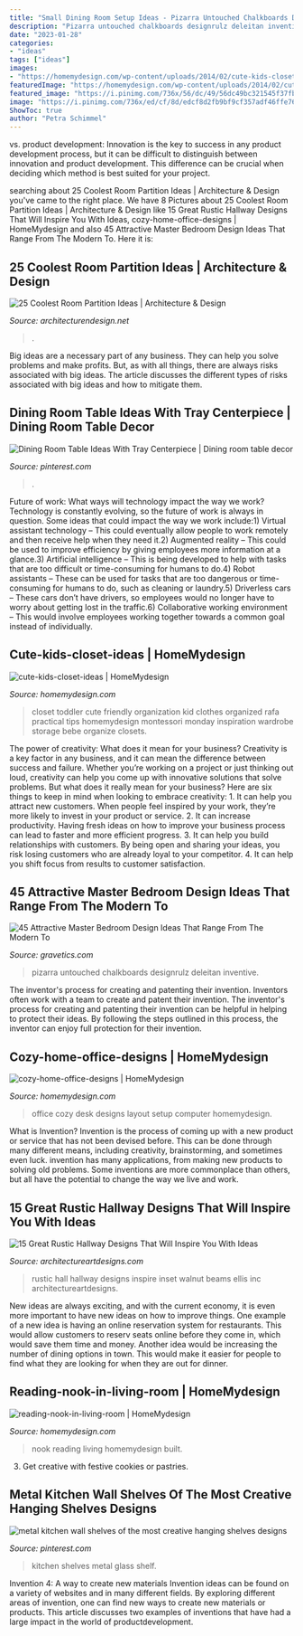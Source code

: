 ```yaml
---
title: "Small Dining Room Setup Ideas - Pizarra Untouched Chalkboards Designrulz Deleitan Inventive"
description: "Pizarra untouched chalkboards designrulz deleitan inventive"
date: "2023-01-28"
categories:
- "ideas"
tags: ["ideas"]
images:
- "https://homemydesign.com/wp-content/uploads/2014/02/cute-kids-closet-ideas.jpg"
featuredImage: "https://homemydesign.com/wp-content/uploads/2014/02/cute-kids-closet-ideas.jpg"
featured_image: "https://i.pinimg.com/736x/56/dc/49/56dc49bc321545f37fbf41a2d46bf7e8.jpg"
image: "https://i.pinimg.com/736x/ed/cf/8d/edcf8d2fb9bf9cf357adf46ffe76ff85.jpg"
ShowToc: true
author: "Petra Schimmel"
---
```



vs. product development:
Innovation is the key to success in any product development process, but it can be difficult to distinguish between innovation and product development. This difference can be crucial when deciding which method is best suited for your project.

	

		
searching about 25 Coolest Room Partition Ideas | Architecture &amp; Design you've came to the right place. We have 8 Pictures about 25 Coolest Room Partition Ideas | Architecture &amp; Design like 15 Great Rustic Hallway Designs That Will Inspire You With Ideas, cozy-home-office-designs | HomeMydesign and also 45 Attractive Master Bedroom Design Ideas That Range From The Modern To. Here it is:
		
    
## 25 Coolest Room Partition Ideas | Architecture &amp; Design

<img loading=lazy src="https://cdn.architecturendesign.net/wp-content/uploads/2014/08/753.jpg" onerror="this.onerror=null;this.src='https://tse1.mm.bing.net/th?id=OIP.vY66Fsip9dzeE_fMcrXXUQHaLK&amp;pid=15.1';" alt="25 Coolest Room Partition Ideas | Architecture &amp; Design">

_Source: architecturendesign.net_

>. 

	

Big ideas are a necessary part of any business. They can help you solve problems and make profits. But, as with all things, there are always risks associated with big ideas. The article discusses the different types of risks associated with big ideas and how to mitigate them.

    
## Dining Room Table Ideas With Tray Centerpiece | Dining Room Table Decor

<img loading=lazy src="https://i.pinimg.com/736x/ed/cf/8d/edcf8d2fb9bf9cf357adf46ffe76ff85.jpg" onerror="this.onerror=null;this.src='https://tse1.mm.bing.net/th?id=OIP.CMcTPkc9rzhVqy8tGWGyWwHaLE&amp;pid=15.1';" alt="Dining Room Table Ideas With Tray Centerpiece | Dining room table decor">

_Source: pinterest.com_

>. 

	

Future of work: What ways will technology impact the way we work?
Technology is constantly evolving, so the future of work is always in question. Some ideas that could impact the way we work include:1) Virtual assistant technology – This could eventually allow people to work remotely and then receive help when they need it.2) Augmented reality – This could be used to improve efficiency by giving employees more information at a glance.3) Artificial intelligence – This is being developed to help with tasks that are too difficult or time-consuming for humans to do.4) Robot assistants – These can be used for tasks that are too dangerous or time- consuming for humans to do, such as cleaning or laundry.5) Driverless cars – These cars don’t have drivers, so employees would no longer have to worry about getting lost in the traffic.6) Collaborative working environment – This would involve employees working together towards a common goal instead of individually.

    
## Cute-kids-closet-ideas | HomeMydesign

<img loading=lazy src="https://homemydesign.com/wp-content/uploads/2014/02/cute-kids-closet-ideas.jpg" onerror="this.onerror=null;this.src='https://tse4.mm.bing.net/th?id=OIP.FvDVXwO404QczBvKFS8QjgHaLH&amp;pid=15.1';" alt="cute-kids-closet-ideas | HomeMydesign">

_Source: homemydesign.com_

>closet toddler cute friendly organization kid clothes organized rafa practical tips homemydesign montessori monday inspiration wardrobe storage bebe organize closets. 

	

The power of creativity: What does it mean for your business?
Creativity is a key factor in any business, and it can mean the difference between success and failure. Whether you’re working on a project or just thinking out loud, creativity can help you come up with innovative solutions that solve problems. But what does it really mean for your business? Here are six things to keep in mind when looking to embrace creativity: 1. It can help you attract new customers. When people feel inspired by your work, they’re more likely to invest in your product or service. 2. It can increase productivity. Having fresh ideas on how to improve your business process can lead to faster and more efficient progress. 3. It can help you build relationships with customers. By being open and sharing your ideas, you risk losing customers who are already loyal to your competitor. 4. It can help you shift focus from results to customer satisfaction.

    
## 45 Attractive Master Bedroom Design Ideas That Range From The Modern To

<img loading=lazy src="https://www.gravetics.com/wp-content/uploads/2017/08/Mirrored-Chalkboard.jpg" onerror="this.onerror=null;this.src='https://tse1.mm.bing.net/th?id=OIP.en_VHd-0Z9fxZX7Rt9FG4AHaLH&amp;pid=15.1';" alt="45 Attractive Master Bedroom Design Ideas That Range From The Modern To">

_Source: gravetics.com_

>pizarra untouched chalkboards designrulz deleitan inventive. 

	

The inventor's process for creating and patenting their invention.
Inventors often work with a team to create and patent their invention. The inventor's process for creating and patenting their invention can be helpful in helping to protect their ideas. By following the steps outlined in this process, the inventor can enjoy full protection for their invention.

    
## Cozy-home-office-designs | HomeMydesign

<img loading=lazy src="https://homemydesign.com/wp-content/uploads/2019/04/cozy-home-office-designs.jpg" onerror="this.onerror=null;this.src='https://tse3.mm.bing.net/th?id=OIP.YnGk-Rwcwuj1DK9YSCi4YQHaLH&amp;pid=15.1';" alt="cozy-home-office-designs | HomeMydesign">

_Source: homemydesign.com_

>office cozy desk designs layout setup computer homemydesign. 

	

What is Invention?
Invention is the process of coming up with a new product or service that has not been devised before. This can be done through many different means, including creativity, brainstorming, and sometimes even luck. invention has many applications, from making new products to solving old problems. Some inventions are more commonplace than others, but all have the potential to change the way we live and work.

    
## 15 Great Rustic Hallway Designs That Will Inspire You With Ideas

<img loading=lazy src="https://www.architectureartdesigns.com/wp-content/uploads/2016/09/15-Great-Rustic-Hallway-Designs-That-Will-Inspire-You-With-Ideas-11.jpg" onerror="this.onerror=null;this.src='https://tse3.mm.bing.net/th?id=OIP.1dahwaJxrnM2OIvMvaecLAHaJ8&amp;pid=15.1';" alt="15 Great Rustic Hallway Designs That Will Inspire You With Ideas">

_Source: architectureartdesigns.com_

>rustic hall hallway designs inspire inset walnut beams ellis inc architectureartdesigns. 

	

New ideas are always exciting, and with the current economy, it is even more important to have new ideas on how to improve things. One example of a new idea is having an online reservation system for restaurants. This would allow customers to reserv seats online before they come in, which would save them time and money. Another idea would be increasing the number of dining options in town. This would make it easier for people to find what they are looking for when they are out for dinner.

    
## Reading-nook-in-living-room | HomeMydesign

<img loading=lazy src="https://homemydesign.com/wp-content/uploads/2014/11/reading-nook-in-living-room.jpg" onerror="this.onerror=null;this.src='https://tse2.mm.bing.net/th?id=OIP.vh1v3yvrtDEhrrRQbi2QKwHaJ4&amp;pid=15.1';" alt="reading-nook-in-living-room | HomeMydesign">

_Source: homemydesign.com_

>nook reading living homemydesign built. 

	

3. Get creative with festive cookies or pastries.

    
## Metal Kitchen Wall Shelves Of The Most Creative Hanging Shelves Designs

<img loading=lazy src="https://i.pinimg.com/736x/56/dc/49/56dc49bc321545f37fbf41a2d46bf7e8.jpg" onerror="this.onerror=null;this.src='https://tse3.mm.bing.net/th?id=OIP.4qE3qZnfFN_80RMtlEGyOQHaKI&amp;pid=15.1';" alt="metal kitchen wall shelves of the most creative hanging shelves designs">

_Source: pinterest.com_

>kitchen shelves metal glass shelf. 

	

Invention 4: A way to create new materials
Invention ideas can be found on a variety of websites and in many different fields. By exploring different areas of invention, one can find new ways to create new materials or products. This article discusses two examples of inventions that have had a large impact in the world of productdevelopment.

